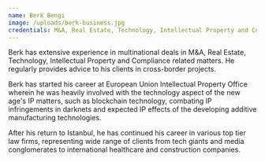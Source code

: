 ```yaml
---
name: Berk Bengi
image: /uploads/berk-business.jpg
credentials: M&A, Real Estate, Technology, Intellectual Property and Compliance
---
```

Berk has extensive experience in multinational deals in M&A, Real Estate, Technology, Intellectual Property and Compliance related matters. He regularly provides advice to his clients in cross-border projects.

Berk has started his career at European Union Intellectual Property Office wherein he was heavily involved with the technology aspect of the new age's IP matters, such as blockchain technology, combating IP infringements in darknets and expected IP effects of the developing additive manufacturing technologies.

After his return to Istanbul, he has continued his career in various top tier law firms, representing wide range of clients from tech giants and media conglomerates to international healthcare and construction companies.